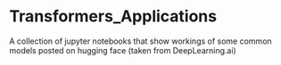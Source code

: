 # Transformers_Applications
A collection of jupyter notebooks that show workings of some common models posted on hugging face (taken from DeepLearning.ai)
